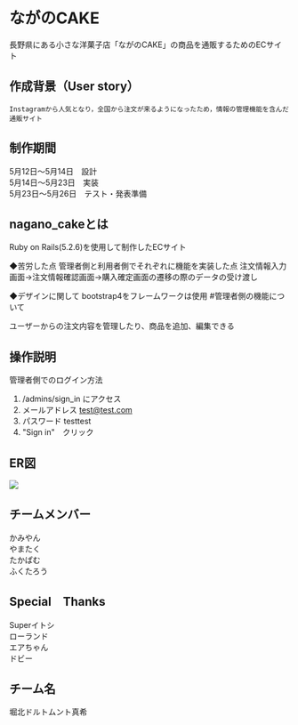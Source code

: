 
ながのCAKE
===
長野県にある小さな洋菓子店「ながのCAKE」の商品を通販するためのECサイト

作成背景（User story）
---

```gherkin=
Instagramから人気となり，全国から注文が来るようになったため，情報の管理機能を含んだ通販サイト
```

制作期間
---
5月12日〜5月14日　設計<br>5月14日〜5月23日　実装<br>5月23日〜5月26日　テスト・発表準備

nagano_cakeとは
---

Ruby on Rails(5.2.6)を使用して制作したECサイト

◆苦労した点
管理者側と利用者側でそれぞれに機能を実装した点
注文情報入力画面→注文情報確認画面→購入確定画面の遷移の際のデータの受け渡し

◆デザインに関して
bootstrap4をフレームワークは使用
#管理者側の機能について


ユーザーからの注文内容を管理したり、商品を追加、編集できる

## 操作説明

管理者側でのログイン方法

1. /admins/sign_in にアクセス
2. メールアドレス test@test.com
3. パスワード    testtest
4. "Sign in"　クリック

ER図
---
![](https://i.imgur.com/l0W5Qpp.jpg)


チームメンバー
---
かみやん<br>やまたく<br>たかぱむ<br>ふくたろう<br>

Special　Thanks
---
Superイトシ<br>ローランド<br> エアちゃん<br>ドビー<br>

チーム名
---
堀北ドルトムント真希
